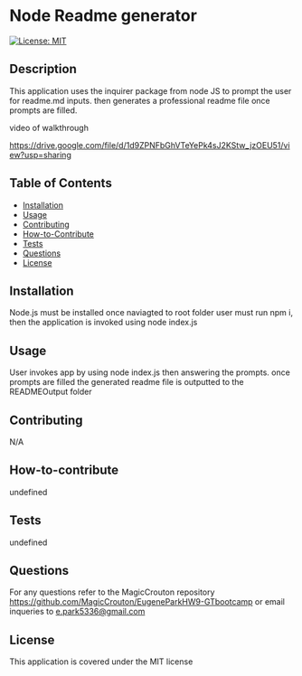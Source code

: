 # Node Readme generator
[![License: MIT](https://img.shields.io/badge/License-MIT-yellow.svg)](https://opensource.org/licenses/MIT)

## Description

This application uses the inquirer package from node JS to prompt the user for readme.md inputs. then generates a professional readme file once prompts are filled.

video of walkthrough

https://drive.google.com/file/d/1d9ZPNFbGhVTeYePk4sJ2KStw_jzOEU51/view?usp=sharing

## Table of Contents

- [Installation](#installation)
- [Usage](#usage)
- [Contributing](#contributing)
- [How-to-Contribute](#how-to-contribute)
- [Tests](#tests)
- [Questions](#questions)
- [License](#license)

## Installation

Node.js must be installed once naviagted to root folder user must run npm i, then the application is invoked using node index.js

## Usage

User invokes app by using node index.js then answering the prompts. once prompts are filled the generated readme file is outputted to the READMEOutput folder

## Contributing

N/A

## How-to-contribute

undefined

## Tests

undefined

## Questions

For any questions refer to the MagicCrouton repository https://github.com/MagicCrouton/EugeneParkHW9-GTbootcamp 
or email inqueries to e.park5336@gmail.com

## License

This application is covered under the MIT license